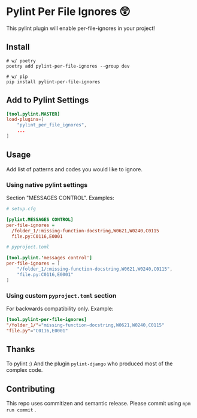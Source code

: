 # Pylint Per File Ignores 😲

This pylint plugin will enable per-file-ignores in your project!

## Install

```
# w/ poetry
poetry add pylint-per-file-ignores --group dev

# w/ pip
pip install pylint-per-file-ignores
```

## Add to Pylint Settings

```toml
[tool.pylint.MASTER]
load-plugins=[
    "pylint_per_file_ignores",
    ...
]
```


## Usage

Add list of patterns and codes you would like to ignore.

### Using native pylint settings

Section "MESSAGES CONTROL". Examples:

```ini
# setup.cfg

[pylint.MESSAGES CONTROL]
per-file-ignores =
  /folder_1/:missing-function-docstring,W0621,W0240,C0115
  file.py:C0116,E0001
```

```toml
# pyproject.toml

[tool.pylint.'messages control']
per-file-ignores = [
    "/folder_1/:missing-function-docstring,W0621,W0240,C0115",
    "file.py:C0116,E0001"
]
```

### Using custom `pyproject.toml` section

For backwards compatibility only. Example:

```toml
[tool.pylint-per-file-ignores]
"/folder_1/"="missing-function-docstring,W0621,W0240,C0115"
"file.py"="C0116,E0001"
```

## Thanks

To pylint :) And the plugin `pylint-django` who produced most of the complex code.

## Contributing

This repo uses commitizen and semantic release. Please commit using `npm run commit` .
